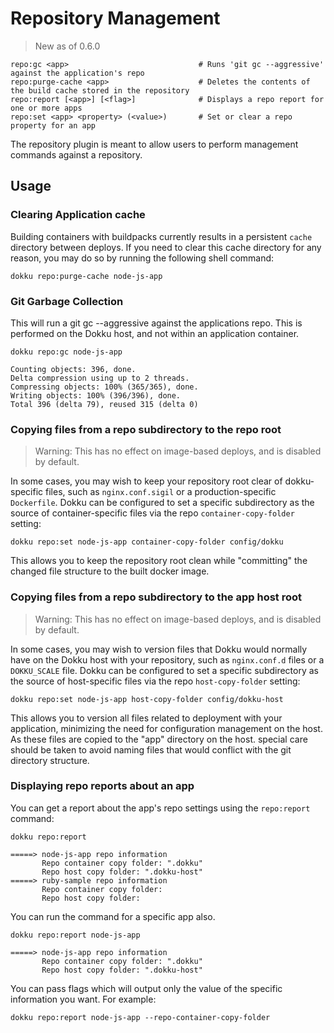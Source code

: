 # Repository Management

> New as of 0.6.0

```
repo:gc <app>                             # Runs 'git gc --aggressive' against the application's repo
repo:purge-cache <app>                    # Deletes the contents of the build cache stored in the repository
repo:report [<app>] [<flag>]              # Displays a repo report for one or more apps
repo:set <app> <property> (<value>)       # Set or clear a repo property for an app
```

The repository plugin is meant to allow users to perform management commands against a repository.

## Usage

### Clearing Application cache

Building containers with buildpacks currently results in a persistent `cache` directory between deploys. If you need to clear this cache directory for any reason, you may do so by running the following shell command:

```shell
dokku repo:purge-cache node-js-app
```

### Git Garbage Collection

This will run a git gc --aggressive against the applications repo. This is performed on the Dokku host, and not within an application container.

```shell
dokku repo:gc node-js-app
```

```
Counting objects: 396, done.
Delta compression using up to 2 threads.
Compressing objects: 100% (365/365), done.
Writing objects: 100% (396/396), done.
Total 396 (delta 79), reused 315 (delta 0)
```

### Copying files from a repo subdirectory to the repo root

> Warning: This has no effect on image-based deploys, and is disabled by default.

In some cases, you may wish to keep your repository root clear of dokku-specific files, such as `nginx.conf.sigil` or a production-specific `Dockerfile`. Dokku can be configured to set a specific subdirectory as the source of container-specific files via the repo `container-copy-folder` setting:

```shell
dokku repo:set node-js-app container-copy-folder config/dokku
```

This allows you to keep the repository root clean while "committing" the changed file structure to the built docker image.

### Copying files from a repo subdirectory to the app host root

> Warning: This has no effect on image-based deploys, and is disabled by default.

In some cases, you may wish to version files that Dokku would normally have on the Dokku host with your repository, such as `nginx.conf.d` files or a `DOKKU_SCALE` file. Dokku can be configured to set a specific subdirectory as the source of host-specific files via the repo `host-copy-folder` setting:

```shell
dokku repo:set node-js-app host-copy-folder config/dokku-host
```

This allows you to version all files related to deployment with your application, minimizing the need for configuration management on the host. As these files are copied to the "app" directory on the host. special care should be taken to avoid naming files that would conflict with the git directory structure.

### Displaying repo reports about an app

You can get a report about the app's repo settings using the `repo:report` command:

```shell
dokku repo:report
```

```
=====> node-js-app repo information
       Repo container copy folder: ".dokku"
       Repo host copy folder: ".dokku-host"
=====> ruby-sample repo information
       Repo container copy folder:
       Repo host copy folder:
```

You can run the command for a specific app also.

```shell
dokku repo:report node-js-app
```

```
=====> node-js-app repo information
       Repo container copy folder: ".dokku"
       Repo host copy folder: ".dokku-host"
```

You can pass flags which will output only the value of the specific information you want. For example:

```shell
dokku repo:report node-js-app --repo-container-copy-folder
```
